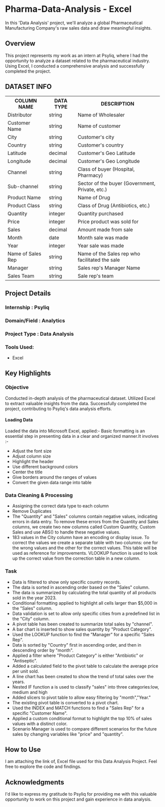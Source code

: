 # Pharma-Data-Analysis - Excel 

In this 'Data Analysis' project, we'll analyze a global Pharmaceutical Manufacturing Company's raw sales data and draw meaningful insights.
	
## Overview

This project represents my work as an intern at Psyliq, where I had the opportunity to analyze a dataset related to the pharmaceutical industry. Using Excel, I conducted a comprehensive analysis and successfully completed the project.
	
## DATASET INFO
<div class="w3-container">
	<table class="w3-table-all w3-card-4">
		    <tr>
		      <th>COLUMN NAME</th>
		      <th>DATA TYPE</th>
		      <th>DESCRIPTION</th>
		    </tr>
		    <tr>
		      <td>Distributor</td>
		      <td>string</td>
		      <td>Name of Wholesaler</td>
		    </tr>
		    <tr>
		      <td>Customer Name</td>
		      <td>string</td>
		      <td>Name of customer</td>
		    </tr>
		    <tr>
		      <td>City</td>
		      <td>string</td>
		      <td>Customer's city</td>
		    </tr>
		    <tr>
		      <td>Country</td>
		      <td>string</td>
		      <td>Customer's country</td>
		    </tr>
		    <tr>
		        <td>Latitude</td>
		        <td>decimal</td>
		        <td>Customer's Geo Latitude</td>
		    </tr>
		    <tr>
		        <td>Longitude</td>
		        <td>decimal</td>
		        <td>Customer's Geo Longitude</td>
		    </tr>
		    <tr>
		        <td>Channel</td>
		        <td>string</td>
		        <td>Class of buyer (Hospital, Pharmacy)</td>
		    </tr>
		    <tr>
		        <td>Sub-channel</td>
		        <td>string</td>
		        <td>Sector of the buyer (Government, Private, etc.)</td>
		    </tr>    
		    <tr>
		      <td>Product Name</td>
		      <td>string</td>
		      <td>Name of Drug</td>
		    </tr>
		    <tr>
		      <td>Product Class</td>
		      <td>string</td>
		      <td>Class of Drug (Antibiotics, etc.)</td>
		    </tr>
		    <tr>
		      <td>Quantity</td>
		      <td>integer</td></td>
		      <td>Quantity purchased</td>
		    </tr>
		    <tr>
		      <td>Price</td>
		      <td>integer</td>
		      <td>Price product was sold for</td>
		    </tr>
		    <tr>
		        <td>Sales</td>
		        <td>decimal</td>
		        <td>Amount made from sale</td>
		    </tr>
		    <tr>
		      <td>Month</td>
		      <td>date</td>
		      <td>Month sale was made</td>
		    </tr>
		    <tr>
		      <td>Year</td>
		      <td>integer</td>
		      <td>Year sale was made</td>
		    </tr>
		    <tr>
		      <td>Name of Sales Rep</td>
		      <td>string</td>
		      <td>Name of the Sales rep who facilitated the sale</td>
		    </tr>
		    <tr>
		        <td>Manager</td>
		        <td>string</td>
		        <td>Sales rep's Manager Name</td>
		    </tr>
		    <tr>
		        <td>Sales Team</td>
		        <td>string</td>
		        <td>Sale rep's team</td>
		    </tr>
		</table>
 </div>
 
## Project Details
### Internship : Psyliq
### Domain/Field : Analytics
### Project Type : Data Analysis
### Tools Used:
* Excel


## Key Highlights
### Objective

Conducted in-depth analysis of the pharmaceutical dataset. Utilized Excel to extract valuable insights from the data. Successfully completed the project, contributing to Psyliq's data analysis efforts.

#### Loading Data
 Loaded the data into Microsoft Excel, applied:-
 Basic formatting is an essential step in presenting data in a clear and organized manner.It involves :-
 * Adjust the font size
 * Adjust column size
 * Highlight the header
 * Use different background colors
 * Center the title
 * Give borders around the ranges of values
 * Convert the given data range into table
      
 ### Data Cleaning & Processing
 - Assigning the correct data type to each column
 - Remove Duplicates
 - The "Quantity" and "Sales" columns contain negative values, indicating errors in data entry. To 
              remove these errors from the Quantity and Sales columns, we create two new columns called 
              Custom Quantity, Custom Sales and use ABS() to handle these negative values.
 - 183 values ​​in the City column have an encoding or display issue. To correct the values ​​we 
              create a separate table with two columns: one for the wrong values ​​and the other for the 
              correct values. This table will be used as reference for  improvements.
              VLOOKUP function is used to look up the correct value from the correction table in a new 
              column.
     
### Task
- Data is filtered to show only specific country records.
- The data is sorted in ascending order based on the "Sales" column.
- The data is summarized by calculating the total quantity of all products sold in the year 2023. 
- Conditional formatting applied to highlight all cells larger than $5,000 in the "Sales" column.
- Data validation is set to allow only specific cities from a predefined list in the "City" column.
- A pivot table has been created to summarize total sales by "channel".
- A bar chart is inserted to show sales quantity by "Product Category".
- Used the LOOKUP function to find the "Manager" for a specific "Sales Rep".
- Data is sorted by "Country" first in ascending order, and then in descending order by "month".
- Applied a filter  where "Product Category" is either "Antibiotic" or "Antiseptic".
- Added a calculated field to the pivot table to calculate the average price per unit sold.
- A line chart has been created to show the trend of total sales over the years.
- Nested IF function a is used to classify "sales" into three categories:low, medium and high
- Added slicers to pivot table to allow easy filtering by "month","Year."
- The existing pivot table is converted to a pivot chart.
- Used the INDEX and MATCH functions to find a "Sales Rep" for a specific "Customer Name".
- Applied a custom conditional format to highlight the top 10% of sales values with a distinct color.
- Scenario Manager is used to compare different scenarios for the future sales by changing variables like 
  "price" and "quantity".


## How to Use

I am attaching the link of, Excel file used for this  Data Analysis Project. Feel free to explore the code and findings.

## Acknowledgments

I'd like to express my gratitude to Psyliq for providing me with this 
   valuable opportunity to work on this project and gain experience in data analysis.
